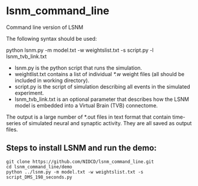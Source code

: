 # lsnm_command_line
Command line version of LSNM

The following syntax should be used:

python lsnm.py -m model.txt -w weightslist.txt -s script.py -l lsnm_tvb_link.txt

* lsnm.py is the python script that runs the simulation.
* weightlist.txt contains a list of individual _*.w_ weight files (all should be included in working directory).
* script.py is the script of simulation describing all events in the simulated experiment.
* lsnm_tvb_link.txt is an optional parameter that describes how the LSNM model is embedded into a Virtual Brain (TVB) connectome.

The output is a large number of *.out files in text format that contain time-series of simulated neural and synaptic activity. They are all saved as output files.

## Steps to install LSNM and run the demo:
```
git clone https://github.com/NIDCD/lsnm_command_line.git
cd lsnm_command_line/demo
python ../lsnm.py -m model.txt -w weightslist.txt -s script_DMS_198_seconds.py
```
